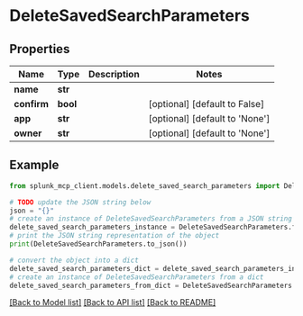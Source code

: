 # DeleteSavedSearchParameters


## Properties

Name | Type | Description | Notes
------------ | ------------- | ------------- | -------------
**name** | **str** |  | 
**confirm** | **bool** |  | [optional] [default to False]
**app** | **str** |  | [optional] [default to 'None']
**owner** | **str** |  | [optional] [default to 'None']

## Example

```python
from splunk_mcp_client.models.delete_saved_search_parameters import DeleteSavedSearchParameters

# TODO update the JSON string below
json = "{}"
# create an instance of DeleteSavedSearchParameters from a JSON string
delete_saved_search_parameters_instance = DeleteSavedSearchParameters.from_json(json)
# print the JSON string representation of the object
print(DeleteSavedSearchParameters.to_json())

# convert the object into a dict
delete_saved_search_parameters_dict = delete_saved_search_parameters_instance.to_dict()
# create an instance of DeleteSavedSearchParameters from a dict
delete_saved_search_parameters_from_dict = DeleteSavedSearchParameters.from_dict(delete_saved_search_parameters_dict)
```
[[Back to Model list]](../README.md#documentation-for-models) [[Back to API list]](../README.md#documentation-for-api-endpoints) [[Back to README]](../README.md)


